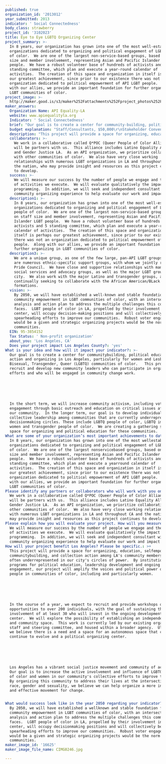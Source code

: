 ```yaml
---
published: true
organization_id: '2013012'
year_submitted: 2013
indicator: ' Social Connectedness'
body_class: strawberry
project_id: '3102023'
title: Eye to Eye LGBTQ Organizing Center
project_summary: >-
  In 8 years, our organization has grown into one of the most well-established
  organizations dedicated to organizing and political engagement of LGBT people
  of color.  We are one of the largest non-service-based groups, based on staff
  size and member involvement, representing Asian and Pacific Islander LGBT
  people.  We have a robust volunteer base of hundreds of activists and 5
  standing committee, which plan and execute a year-round calendar of
  activities.  The creation of this space and organization in itself is perhaps
  our greatest achievement, since prior to our existence there was not an
  organization dedicated to political empowerment of API LGBT people.  Along
  with our allies, we provide an important foundation for further organizing in
  LGBT communities of color.
project_image: >-
  http://maker.good.is/s3/maker%252Fattachments%252Fproject_photos%252Fimages%252F16625%252Fdisplay%252FCIMG0246.jpg=c570x385
maker_answers:
  Organization Name: API Equality-LA
  website: www.apiequalityla.org
  Indicator: ' Social Connectedness'
  brief: "Our goal is to create a center for community-building, political education, action and organizing in Los Angeles, particularly for women and Lesbian, Gay, Bisexual, Transgender, Queer (LGBTQ) communities of color.   This project will recruit and develop new community leaders who can participate in organizing efforts and who will be engaged in community change work.\r\n\r\nIn the short term, we will increase community activism, including voter engagement through basic outreach and education on critical issues affecting our community.  In the longer term, our goal is to develop individual and collective leadership among communities that are currently underrepresented in decisionmaking circles. These include LGBTQ people of color, LGBTQ immigrants, women and transgender people of color.  We are creating a gathering space and space for organizing and political education for these communities."
  budget explanation: "Staff/Consultants, $50,000\r\nStakeholder Convenings and Meetings, $4800\r\nMaterials and Supplies, $1800\r\nEquipment (computer, tech), $3000\r\nCommunications/IT support, $7200\r\nPrinting, $2500\r\nTravel/Transportation, $2000\r\nTrainings/Curriculum Development, $5000\r\nOutreach/Recruitment/Retention $8000\r\nInterns/Trainees, $3000\r\nPostage $500\r\nSpace rental, $9200\r\nOther event costs, $3000"
  description: "This project will provide a space for organizing, education, self-empowerment, community-building, and collection action among LA's community members, who are often under-represented in our city's circles of power.  By institutionalizing programs for political education, leadership development and ongoing civic engagement, our project will amplify the voices and political power of LGBT people in communities of color, including and particularly women. \r\n\r\nIn the course of a year, we expect to recruit and provide workshops or other opportunities to over 200 individuals, with the goal of sustaining the involvement of at least 30 who will invest in the ongoing development of the center.  We will explore the possibility of establishing an independent center and community space.  This work is currently led by our existing organization, staff and steering committee, and housed within a broader agency.  Ultimately, we believe there is a need and a space for an autonomous space that can continue to evolve and a political organizing center.\r\n\r\nLos Angeles has a vibrant social justice movement and community of activists.  Our goal is to increase the active involvement and influence of LGBTQ people of color and women in our community's collective efforts to improve the city.  By organizing this community to address their lives at the intersections of race, gender and sexuality, we believe we can help organize a more inclusive and effective movement for change. \r\n"
  collaborators: >-
    We work in a collaborative called Q*POC (Queer People of Color Alliance) who
    will be partners with us.  This alliance includes Latino Equality Alliance
    and Gender Justice LA.  As an API organization, we prioritize collaboration
    with other communities of color.  We also have very close working
    relationships with numerous LGBT organizations in LA and throughout CA and
    the nation, who may provide insight and resources as this project continues
    to develop.
  success: >-
    We will measure our success by the number of people we engage and the number
    of activities we execute.  We will evaluate qualitatively the impact of our
    programming.  In addition, we will seek and independent consultant with
    community organizing experience to help evaluate our work and impact. 
  description1: >-
    In 8 years, our organization has grown into one of the most well-established
    organizations dedicated to organizing and political engagement of LGBT
    people of color.  We are one of the largest non-service-based groups, based
    on staff size and member involvement, representing Asian and Pacific
    Islander LGBT people.  We have a robust volunteer base of hundreds of
    activists and 5 standing committee, which plan and execute a year-round
    calendar of activities.  The creation of this space and organization in
    itself is perhaps our greatest achievement, since prior to our existence
    there was not an organization dedicated to political empowerment of API LGBT
    people.  Along with our allies, we provide an important foundation for
    further organizing in LGBT communities of color.
  description3: >-
    We are a unique group, as one of the few large, pan-API LGBT groups.  There
    are numerous ethnic-specific support groups, with whom we jointly run API
    Pride Council.  We have close and supportive relationships with many API
    social services and advocacy groups, as well as the major LGBT groups in the
    city.  We also work with the major Latino and transgender groups, and are
    continually seeking to collaborate with the African American/BLack LGBT
    formations.  
  vision: >-
    By 2050, we will have established a well-known and stable foundation for
    community empowerment in LGBT communities of color, with an intersectional
    analysis and action plan to address the multiple challenges this community
    faces.  LGBT people of color in LA, propelled by their involvement in our
    center, will occupy decision-making positions and will collectively be
    spearheading efforts to improve our communities.  Robust voter engagement
    would be a given and strategic organizing projects would be the norm in our
    communities.  
  EIN: 95-3854152
  Tax Status: ' Non-profit organization'
  about_you: 'Los Angeles, CA'
  Does your project impact Los Angeles County?: 'yes'
What is your idea and how will it impact your indicator?: >-
  Our goal is to create a center for communitybuilding, political education,
  action and organizing in Los Angeles, particularly for women and Lesbian, Gay,
  Bisexual, Transgender, Queer (LGBTQ) communities of color.   This project will
  recruit and develop new community leaders who can participate in organizing
  efforts and who will be engaged in community change work.






  In the short term, we will increase community activism, including voter
  engagement through basic outreach and education on critical issues affecting
  our community.  In the longer term, our goal is to develop individual and
  collective leadership among communities that are currently underrepresented in
  decisionmaking circles. These include LGBTQ people of color, LGBTQ immigrants,
  women and transgender people of color.  We are creating a gathering space and
  space for organizing and political education for these communities.
What are some of your organization’s most important achievements to date?: >-
  In 8 years, our organization has grown into one of the most wellestablished
  organizations dedicated to organizing and political engagement of LGBT people
  of color.  We are one of the largest nonservicebased groups, based on staff
  size and member involvement, representing Asian and Pacific Islander LGBT
  people.  We have a robust volunteer base of hundreds of activists and 5
  standing committee, which plan and execute a yearround calendar of
  activities.  The creation of this space and organization in itself is perhaps
  our greatest achievement, since prior to our existence there was not an
  organization dedicated to political empowerment of API LGBT people.  Along
  with our allies, we provide an important foundation for further organizing in
  LGBT communities of color.
Please identify any partners or collaborators who will work with you on this project.: >-
  We work in a collaborative called Q*POC (Queer People of Color Alliance) who
  will be partners with us.  This alliance includes Latino Equality Alliance and
  Gender Justice LA.  As an API organization, we prioritize collaboration with
  other communities of color.  We also have very close working relationships
  with numerous LGBT organizations in LA and throughout CA and the nation, who
  may provide insight and resources as this project continues to develop.
Please explain how you will evaluate your project. How will you measure success?: >-
  We will measure our success by the number of people we engage and the number
  of activities we execute.  We will evaluate qualitatively the impact of our
  programming.  In addition, we will seek and independent consultant with
  community organizing experience to help evaluate our work and impact. 
How will your project benefit Los Angeles? Please be specific.: >+
  This project will provide a space for organizing, education, selfempowerment,
  communitybuilding, and collection action among LA's community members, who are
  often underrepresented in our city's circles of power.  By institutionalizing
  programs for political education, leadership development and ongoing civic
  engagement, our project will amplify the voices and political power of LGBT
  people in communities of color, including and particularly women. 






  In the course of a year, we expect to recruit and provide workshops or other
  opportunities to over 200 individuals, with the goal of sustaining the
  involvement of at least 30 who will invest in the ongoing development of the
  center.  We will explore the possibility of establishing an independent center
  and community space.  This work is currently led by our existing organization,
  staff and steering committee, and housed within a broader agency.  Ultimately,
  we believe there is a need and a space for an autonomous space that can
  continue to evolve and a political organizing center.






  Los Angeles has a vibrant social justice movement and community of activists. 
  Our goal is to increase the active involvement and influence of LGBTQ people
  of color and women in our community's collective efforts to improve the city. 
  By organizing this community to address their lives at the intersections of
  race, gender and sexuality, we believe we can help organize a more inclusive
  and effective movement for change. 


What would success look like in the year 2050 regarding your indicator?: >-
  By 2050, we will have established a wellknown and stable foundation for
  community empowerment in LGBT communities of color, with an intersectional
  analysis and action plan to address the multiple challenges this community
  faces.  LGBT people of color in LA, propelled by their involvement in our
  center, will occupy decisionmaking positions and will collectively be
  spearheading efforts to improve our communities.  Robust voter engagement
  would be a given and strategic organizing projects would be the norm in our
  communities.  
maker_image_id: '16625'
maker_image_file_name: CIMG0246.jpg

---
```


